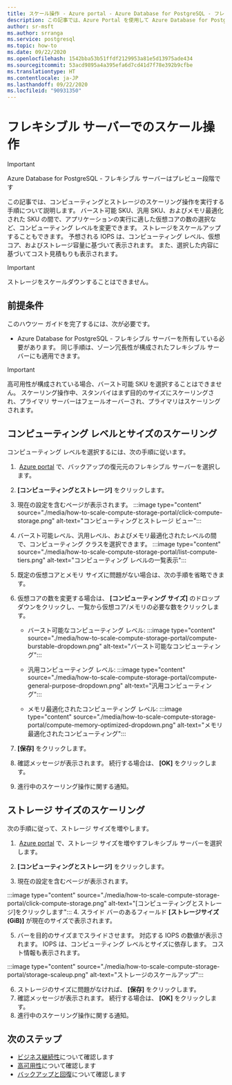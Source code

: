 ```yaml
---
title: スケール操作 - Azure portal - Azure Database for PostgreSQL - フレキシブル サーバー
description: この記事では、Azure Portal を使用して Azure Database for PostgreSQL でスケール操作を実行する方法について説明します。
author: sr-msft
ms.author: srranga
ms.service: postgresql
ms.topic: how-to
ms.date: 09/22/2020
ms.openlocfilehash: 1542bba53b51ffdf2129953a81e5d13975ade434
ms.sourcegitcommit: 53acd9895a4a395efa6d7cd41d7f78e392b9cfbe
ms.translationtype: HT
ms.contentlocale: ja-JP
ms.lasthandoff: 09/22/2020
ms.locfileid: "90931350"
---
```

# <a name="scale-operations-in-flexible-server"></a>フレキシブル サーバーでのスケール操作

> [!IMPORTANT]
> Azure Database for PostgreSQL - フレキシブル サーバーはプレビュー段階です

この記事では、コンピューティングとストレージのスケーリング操作を実行する手順について説明します。 バースト可能 SKU、汎用 SKU、およびメモリ最適化された SKU の間で、アプリケーションの実行に適した仮想コアの数の選択など、コンピューティング レベルを変更できます。 ストレージをスケールアップすることもできます。 予想される IOPS は、コンピューティング レベル、仮想コア、およびストレージ容量に基づいて表示されます。 また、選択した内容に基づいてコスト見積もりも表示されます。

> [!IMPORTANT]
> ストレージをスケールダウンすることはできません。

## <a name="pre-requisites"></a>前提条件

このハウツー ガイドを完了するには、次が必要です。

-   Azure Database for PostgreSQL - フレキシブル サーバーを所有している必要があります。 同じ手順は、ゾーン冗長性が構成されたフレキシブル サーバーにも適用できます。
> [!IMPORTANT]
> 高可用性が構成されている場合、バースト可能 SKU を選択することはできません。 スケーリング操作中、スタンバイはまず目的のサイズにスケーリングされ、プライマリ サーバーはフェールオーバーされ、プライマリはスケーリングされます。 

## <a name="scaling-the-compute-tier-and-size"></a>コンピューティング レベルとサイズのスケーリング

コンピューティング レベルを選択するには、次の手順に従います。
 
1.   [Azure portal](https://portal.azure.com/) で、バックアップの復元元のフレキシブル サーバーを選択します。

2.  **[コンピューティングとストレージ]** をクリックします。

3.  現在の設定を含むページが表示されます。
 :::image type="content" source="./media/how-to-scale-compute-storage-portal/click-compute-storage.png" alt-text="コンピューティングとストレージ ビュー":::

4.  バースト可能レベル、汎用レベル、およびメモリ最適化されたレベルの間で、コンピューティング クラスを選択できます。
   :::image type="content" source="./media/how-to-scale-compute-storage-portal/list-compute-tiers.png" alt-text="コンピューティング レベルの一覧表示":::


5.  既定の仮想コアとメモリ サイズに問題がない場合は、次の手順を省略できます。

6.  仮想コアの数を変更する場合は、 **[コンピューティング サイズ]** のドロップダウンをクリックし、一覧から仮想コア/メモリの必要な数をクリックします。
    
    - バースト可能なコンピューティング レベル: :::image type="content" source="./media/how-to-scale-compute-storage-portal/compute-burstable-dropdown.png" alt-text="バースト可能なコンピューティング":::

    - 汎用コンピューティング レベル: :::image type="content" source="./media/how-to-scale-compute-storage-portal/compute-general-purpose-dropdown.png" alt-text="汎用コンピューティング":::

    - メモリ最適化されたコンピューティング レベル: :::image type="content" source="./media/how-to-scale-compute-storage-portal/compute-memory-optimized-dropdown.png" alt-text="メモリ最適化されたコンピューティング":::

7.  **[保存]** をクリックします。 
8.  確認メッセージが表示されます。 続行する場合は、 **[OK]** をクリックします。 
9.  進行中のスケーリング操作に関する通知。


## <a name="scaling-storage-size"></a>ストレージ サイズのスケーリング

次の手順に従って、ストレージ サイズを増やします。

1.   [Azure portal](https://portal.azure.com/) で、ストレージ サイズを増やすフレキシブル サーバーを選択します。
2.  **[コンピューティングとストレージ]** をクリックします。

3.  現在の設定を含むページが表示されます。
   
:::image type="content" source="./media/how-to-scale-compute-storage-portal/click-compute-storage.png" alt-text="[コンピューティングとストレージ]をクリックします":::
4.  スライド バーのあるフィールド **[ストレージサイズ (GiB)]** が現在のサイズで表示されます。

5.  バーを目的のサイズまでスライドさせます。 対応する IOPS の数値が表示されます。 IOPS は、コンピューティング レベルとサイズに依存します。 コスト情報も表示されます。 

 :::image type="content" source="./media/how-to-scale-compute-storage-portal/storage-scaleup.png" alt-text="ストレージのスケールアップ":::

6.  ストレージのサイズに問題がなければ、 **[保存]** をクリックします。 
7.  確認メッセージが表示されます。 続行する場合は、 **[OK]** をクリックします。 
8.  進行中のスケーリング操作に関する通知。

## <a name="next-steps"></a>次のステップ

-   [ビジネス継続性](./concepts-business-continuity.md)について確認します
-   [高可用性](./concepts-high-availability.md)について確認します
-   [バックアップと回復](./concepts-backup-restore.md)について確認します
